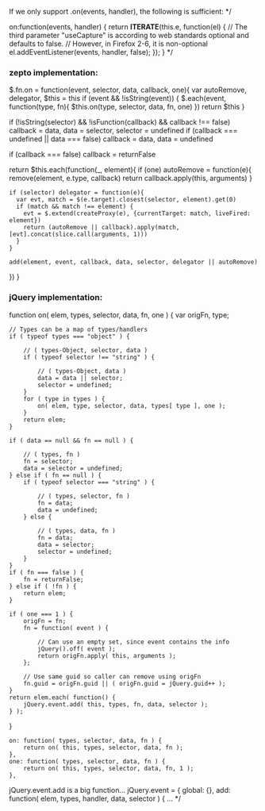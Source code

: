 If we only support .on(events, handler), the following is sufficient: */

on:function(events, handler) {
  return __ITERATE__(this.e, function(el) {
    // The third parameter "useCapture" is according to web standards optional and defaults to false.
    // However, in Firefox 2-6, it is non-optional
    el.addEventListener(events, handler, false);
  });
}
*/

### zepto implementation:
$.fn.on = function(event, selector, data, callback, one){
  var autoRemove, delegator, $this = this
  if (event && !isString(event)) {
    $.each(event, function(type, fn){
      $this.on(type, selector, data, fn, one)
    })
    return $this
  }

  if (!isString(selector) && !isFunction(callback) && callback !== false)
    callback = data, data = selector, selector = undefined
  if (callback === undefined || data === false)
    callback = data, data = undefined

  if (callback === false) callback = returnFalse

  return $this.each(function(_, element){
    if (one) autoRemove = function(e){
      remove(element, e.type, callback)
      return callback.apply(this, arguments)
    }

    if (selector) delegator = function(e){
      var evt, match = $(e.target).closest(selector, element).get(0)
      if (match && match !== element) {
        evt = $.extend(createProxy(e), {currentTarget: match, liveFired: element})
        return (autoRemove || callback).apply(match, [evt].concat(slice.call(arguments, 1)))
      }
    }

    add(element, event, callback, data, selector, delegator || autoRemove)
  })
}


### jQuery implementation:
function on( elem, types, selector, data, fn, one ) {
	var origFn, type;

	// Types can be a map of types/handlers
	if ( typeof types === "object" ) {

		// ( types-Object, selector, data )
		if ( typeof selector !== "string" ) {

			// ( types-Object, data )
			data = data || selector;
			selector = undefined;
		}
		for ( type in types ) {
			on( elem, type, selector, data, types[ type ], one );
		}
		return elem;
	}

	if ( data == null && fn == null ) {

		// ( types, fn )
		fn = selector;
		data = selector = undefined;
	} else if ( fn == null ) {
		if ( typeof selector === "string" ) {

			// ( types, selector, fn )
			fn = data;
			data = undefined;
		} else {

			// ( types, data, fn )
			fn = data;
			data = selector;
			selector = undefined;
		}
	}
	if ( fn === false ) {
		fn = returnFalse;
	} else if ( !fn ) {
		return elem;
	}

	if ( one === 1 ) {
		origFn = fn;
		fn = function( event ) {

			// Can use an empty set, since event contains the info
			jQuery().off( event );
			return origFn.apply( this, arguments );
		};

		// Use same guid so caller can remove using origFn
		fn.guid = origFn.guid || ( origFn.guid = jQuery.guid++ );
	}
	return elem.each( function() {
		jQuery.event.add( this, types, fn, data, selector );
	} );
}

	on: function( types, selector, data, fn ) {
		return on( this, types, selector, data, fn );
	},
	one: function( types, selector, data, fn ) {
		return on( this, types, selector, data, fn, 1 );
	},


jQuery.event.add is a big function...
  jQuery.event = {
	  global: {},
	  add: function( elem, types, handler, data, selector ) {
      ...
*/
